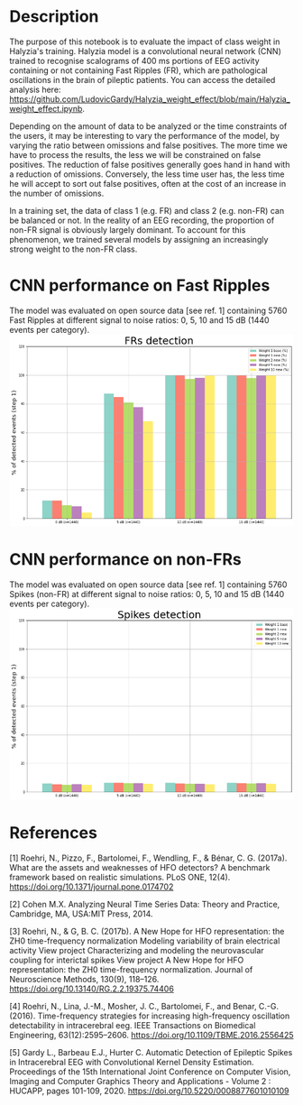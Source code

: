 # Description
The purpose of this notebook is to evaluate the impact of class weight in Halyzia's training. Halyzia model is a convolutional neural network (CNN) trained to recognise scalograms of 400 ms portions of EEG activity containing or not containing Fast Ripples (FR), which are pathological oscillations in the brain of pileptic patients. You can access the detailed analysis here: https://github.com/LudovicGardy/Halyzia_weight_effect/blob/main/Halyzia_weight_effect.ipynb.

Depending on the amount of data to be analyzed or the time constraints of the users, it may be interesting to vary the performance of the model, by varying the ratio between omissions and false positives. The more time we have to process the results, the less we will be constrained on false positives. The reduction of false positives generally goes hand in hand with a reduction of omissions. Conversely, the less time user has, the less time he will accept to sort out false positives, often at the cost of an increase in the number of omissions.

In a training set, the data of class 1 (e.g. FR) and class 2 (e.g. non-FR) can be balanced or not. In the reality of an EEG recording, the proportion of non-FR signal is obviously largely dominant. To account for this phenomenon, we trained several models by assigning an increasingly strong weight to the non-FR class. 

# CNN performance on Fast Ripples
The model was evaluated on open source data [see ref. 1] containing 5760 Fast Ripples at different signal to noise ratios: 0, 5, 10 and 15 dB (1440 events per category).
![](illustrations/FRs_detection.png)

# CNN performance on non-FRs
The model was evaluated on open source data [see ref. 1] containing 5760 Spikes (non-FR) at different signal to noise ratios: 0, 5, 10 and 15 dB (1440 events per category).
![](illustrations/Spikes_detection.png)

# References
[1] Roehri, N., Pizzo, F., Bartolomei, F., Wendling, F., & Bénar, C. G. (2017a). What are the assets and weaknesses of HFO detectors? A benchmark framework based on realistic simulations. PLoS ONE, 12(4). https://doi.org/10.1371/journal.pone.0174702

[2] Cohen M.X. Analyzing Neural Time Series Data: Theory and Practice, Cambridge, MA, USA:MIT Press, 2014.

[3] Roehri, N., & G, B. C. (2017b). A New Hope for HFO representation: the ZH0 time-frequency normalization Modeling variability of brain electrical activity View project Characterizing and modeling the neurovascular coupling for interictal spikes View project A New Hope for HFO representation: the ZH0 time-frequency normalization. Journal of Neuroscience Methods, 130(9), 118–126. https://doi.org/10.13140/RG.2.2.19375.74406

[4] Roehri, N., Lina, J.-M., Mosher, J. C., Bartolomei, F., and Benar, C.-G. (2016). Time-frequency strategies for increasing high-frequency oscillation detectability in intracerebral eeg. IEEE Transactions on Biomedical Engineering, 63(12):2595–2606. https://doi.org/10.1109/TBME.2016.2556425

[5] Gardy L., Barbeau E.J., Hurter C. Automatic Detection of Epileptic Spikes in Intracerebral EEG with Convolutional Kernel Density Estimation. Proceedings of the 15th International Joint Conference on Computer Vision, Imaging and Computer Graphics Theory and Applications - Volume 2 : HUCAPP, pages 101-109, 2020. https://doi.org/10.5220/0008877601010109
